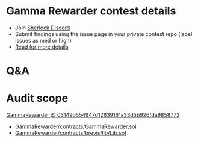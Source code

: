 
# Gamma Rewarder contest details

- Join [Sherlock Discord](https://discord.gg/MABEWyASkp)
- Submit findings using the issue page in your private contest repo (label issues as med or high)
- [Read for more details](https://docs.sherlock.xyz/audits/watsons)

# Q&A

# Audit scope


[GammaRewarder @ 03149b554947d12639161a33d5b926fda9858772](https://github.com/GammaStrategies/GammaRewarder/tree/03149b554947d12639161a33d5b926fda9858772)
- [GammaRewarder/contracts/GammaRewarder.sol](GammaRewarder/contracts/GammaRewarder.sol)
- [GammaRewarder/contracts/brevis/lib/Lib.sol](GammaRewarder/contracts/brevis/lib/Lib.sol)


